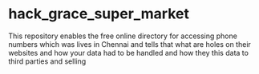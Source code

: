 # hack_grace_super_market
This repository enables the free online directory for accessing phone numbers which was lives in Chennai and tells that what are holes on their websites and how your data had to be handled and how they this data to third parties and selling
